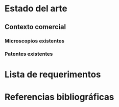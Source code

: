 # Estado del arte
## Contexto comercial
### Microscopios existentes
### Patentes existentes
# Lista de requerimentos
# Referencias bibliográficas
